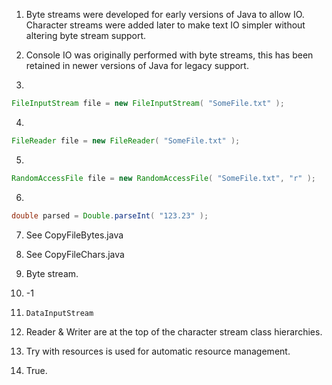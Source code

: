 1) Byte streams were developed for early versions of Java to allow IO. Character streams
were added later to make text IO simpler without altering byte stream support.

2) Console IO was originally performed with byte streams, this has been retained in newer
versions of Java for legacy support.

3)
```java
FileInputStream file = new FileInputStream( "SomeFile.txt" );
```

4)
```java
FileReader file = new FileReader( "SomeFile.txt" );
```

5)
```java
RandomAccessFile file = new RandomAccessFile( "SomeFile.txt", "r" );
```

6)
```java
double parsed = Double.parseInt( "123.23" );
```

7) See CopyFileBytes.java

8) See CopyFileChars.java

9) Byte stream.

10) -1

11) ``DataInputStream``

12) Reader & Writer are at the top of the character stream class hierarchies.

13) Try with resources is used for automatic resource management.

14) True.
